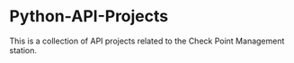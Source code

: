 # Python-API-Projects

This is a collection of API projects related to the Check Point Management station.
